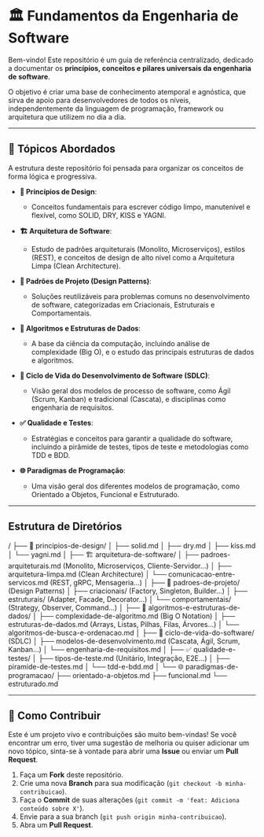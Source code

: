 # 🏛️ Fundamentos da Engenharia de Software

Bem-vindo! Este repositório é um guia de referência centralizado, dedicado a documentar os **princípios, conceitos e pilares universais da engenharia de software**.

O objetivo é criar uma base de conhecimento atemporal e agnóstica, que sirva de apoio para desenvolvedores de todos os níveis, independentemente da linguagem de programação, framework ou arquitetura que utilizem no dia a dia.

---

## 🧭 Tópicos Abordados

A estrutura deste repositório foi pensada para organizar os conceitos de forma lógica e progressiva.

-   **📜 Princípios de Design**:
    -   Conceitos fundamentais para escrever código limpo, manutenível e flexível, como SOLID, DRY, KISS e YAGNI.

-   **🏗️ Arquitetura de Software**:
    -   Estudo de padrões arquiteturais (Monolito, Microserviços), estilos (REST), e conceitos de design de alto nível como a Arquitetura Limpa (Clean Architecture).

-   **🧩 Padrões de Projeto (Design Patterns)**:
    -   Soluções reutilizáveis para problemas comuns no desenvolvimento de software, categorizadas em Criacionais, Estruturais e Comportamentais.

-   **🧬 Algoritmos e Estruturas de Dados**:
    -   A base da ciência da computação, incluindo análise de complexidade (Big O), e o estudo das principais estruturas de dados e algoritmos.

-   **🔄 Ciclo de Vida do Desenvolvimento de Software (SDLC)**:
    -   Visão geral dos modelos de processo de software, como Ágil (Scrum, Kanban) e tradicional (Cascata), e disciplinas como engenharia de requisitos.

-   **✅ Qualidade e Testes**:
    -   Estratégias e conceitos para garantir a qualidade do software, incluindo a pirâmide de testes, tipos de teste e metodologias como TDD e BDD.

-   **🌐 Paradigmas de Programação**:
    -   Uma visão geral dos diferentes modelos de programação, como Orientado a Objetos, Funcional e Estruturado.

---

## Estrutura de Diretórios

/
├── 📜 principios-de-design/
│   ├── solid.md
│   ├── dry.md
│   ├── kiss.md
│   └── yagni.md
│
├── 🏗️ arquitetura-de-software/
│   ├── padroes-arquiteturais.md (Monolito, Microserviços, Cliente-Servidor...)
│   ├── arquitetura-limpa.md (Clean Architecture)
│   └── comunicacao-entre-servicos.md (REST, gRPC, Mensageria...)
│
├── 🧩 padroes-de-projeto/ (Design Patterns)
│   ├── criacionais/ (Factory, Singleton, Builder...)
│   ├── estruturais/ (Adapter, Facade, Decorator...)
│   └── comportamentais/ (Strategy, Observer, Command...)
│
├── 🧬 algoritmos-e-estruturas-de-dados/
│   ├── complexidade-de-algoritmo.md (Big O Notation)
│   ├── estruturas-de-dados.md (Arrays, Listas, Pilhas, Filas, Árvores...)
│   └── algoritmos-de-busca-e-ordenacao.md
│
├── 🔄 ciclo-de-vida-do-software/ (SDLC)
│   ├── modelos-de-desenvolvimento.md (Cascata, Ágil, Scrum, Kanban...)
│   └── engenharia-de-requisitos.md
│
├── ✅ qualidade-e-testes/
│   ├── tipos-de-teste.md (Unitário, Integração, E2E...)
│   ├── piramide-de-testes.md
│   └── tdd-e-bdd.md
│
└── 🌐 paradigmas-de-programacao/
    ├── orientado-a-objetos.md
    ├── funcional.md
    └── estruturado.md

---

## 🤝 Como Contribuir

Este é um projeto vivo e contribuições são muito bem-vindas! Se você encontrar um erro, tiver uma sugestão de melhoria ou quiser adicionar um novo tópico, sinta-se à vontade para abrir uma **Issue** ou enviar um **Pull Request**.

1.  Faça um **Fork** deste repositório.
2.  Crie uma nova **Branch** para sua modificação (`git checkout -b minha-contribuicao`).
3.  Faça o **Commit** de suas alterações (`git commit -m 'feat: Adiciona conteúdo sobre X'`).
4.  Envie para a sua branch (`git push origin minha-contribuicao`).
5.  Abra um **Pull Request**.
